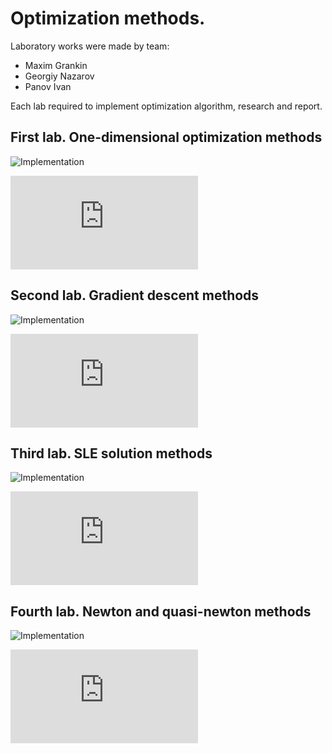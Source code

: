 # Optimization methods.
Laboratory works were made by team:
* Maxim Grankin
* Georgiy Nazarov
* Panov Ivan

Each lab required to implement optimization algorithm, research and report.

First lab. One-dimensional optimization methods
----
![Implementation](https://github.com/maxim092001/optimization-methods/tree/master/first-lab)

![Report](https://github.com/maxim092001/optimization-methods/blob/master/reports/lab1.pdf)

Second lab. Gradient descent methods
----
![Implementation](https://github.com/maxim092001/optimization-methods/tree/master/second-lab)

![Report](https://github.com/maxim092001/optimization-methods/blob/master/reports/lab2.pdf)

Third lab. SLE solution methods
----
![Implementation](https://github.com/maxim092001/optimization-methods/tree/master/third-lab)

![Report](https://github.com/maxim092001/optimization-methods/blob/master/reports/lab3.pdf)

Fourth lab. Newton and quasi-newton methods
----
![Implementation](https://github.com/maxim092001/optimization-methods/tree/master/fourth-lab)

![Report](https://github.com/maxim092001/optimization-methods/blob/master/reports/lab4.pdf)
